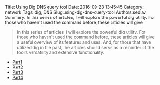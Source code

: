 Title: Using Dig DNS query tool
Date: 2016-09-23 13:45:45
Category: network
Tags: dig, DNS
Slug:using-dig-dns-query-tool
Authors:sedlav
Summary: In this series of articles, I will explore the powerful dig utility. For those who haven't used the command before, these articles will give

> In this series of articles, I will explore the powerful dig utility. For those who haven't used the command before, these articles will give a useful overview of its features and uses. And, for those that have utilized dig in the past, the articles should serve as a reminder of the tool’s versatility and extensive functionality.

* [Part1](https://www.linux.com/learn/dig-dns-part-1)
* [Part2](https://www.linux.com/learn/dig-dns-part-2)
* [Part3](https://www.linux.com/news/dig-dns-part-3)
* [Part4](https://www.linux.com/learn/dig-dns-part-4)
